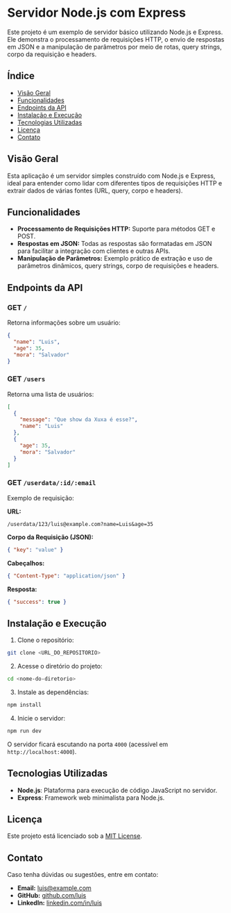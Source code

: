 # Servidor Node.js com Express

Este projeto é um exemplo de servidor básico utilizando Node.js e Express. Ele demonstra o processamento de requisições HTTP, o envio de respostas em JSON e a manipulação de parâmetros por meio de rotas, query strings, corpo da requisição e headers.

## Índice

- [Visão Geral](#visão-geral)
- [Funcionalidades](#funcionalidades)
- [Endpoints da API](#endpoints-da-api)
- [Instalação e Execução](#instalação-e-execução)
- [Tecnologias Utilizadas](#tecnologias-utilizadas)
- [Licença](#licença)
- [Contato](#contato)

## Visão Geral

Esta aplicação é um servidor simples construído com Node.js e Express, ideal para entender como lidar com diferentes tipos de requisições HTTP e extrair dados de várias fontes (URL, query, corpo e headers).

## Funcionalidades

- **Processamento de Requisições HTTP:** Suporte para métodos GET e POST.
- **Respostas em JSON:** Todas as respostas são formatadas em JSON para facilitar a integração com clientes e outras APIs.
- **Manipulação de Parâmetros:** Exemplo prático de extração e uso de parâmetros dinâmicos, query strings, corpo de requisições e headers.

## Endpoints da API

### GET `/`

Retorna informações sobre um usuário:

```json
{
  "name": "Luis",
  "age": 35,
  "mora": "Salvador"
}
```

### GET `/users`

Retorna uma lista de usuários:

```json
[
  {
    "message": "Que show da Xuxa é esse?",
    "name": "Luis"
  },
  {
    "age": 35,
    "mora": "Salvador"
  }
]
```

### GET `/userdata/:id/:email`

Exemplo de requisição:

**URL:**

```
/userdata/123/luis@example.com?name=Luis&age=35
```

**Corpo da Requisição (JSON):**

```json
{ "key": "value" }
```

**Cabeçalhos:**

```json
{ "Content-Type": "application/json" }
```

**Resposta:**

```json
{ "success": true }
```

## Instalação e Execução

1. Clone o repositório:

```bash
git clone <URL_DO_REPOSITORIO>
```

2. Acesse o diretório do projeto:

```bash
cd <nome-do-diretorio>
```

3. Instale as dependências:

```bash
npm install
```

4. Inicie o servidor:

```bash
npm run dev
```

O servidor ficará escutando na porta `4000` (acessível em `http://localhost:4000`).

## Tecnologias Utilizadas

- **Node.js**: Plataforma para execução de código JavaScript no servidor.
- **Express**: Framework web minimalista para Node.js.

## Licença

Este projeto está licenciado sob a [MIT License](LICENSE).

## Contato

Caso tenha dúvidas ou sugestões, entre em contato:

- **Email:** luis@example.com
- **GitHub:** [github.com/luis](https://github.com/luis)
- **LinkedIn:** [linkedin.com/in/luis](https://linkedin.com/in/luis)
